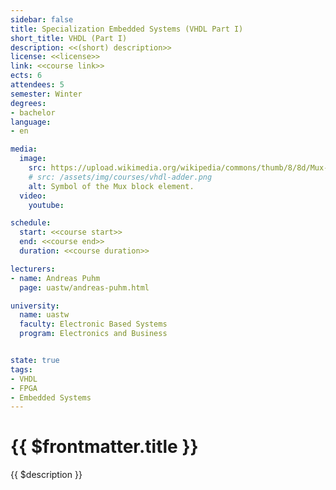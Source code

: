 ```yaml
---
sidebar: false
title: Specialization Embedded Systems (VHDL Part I)
short_title: VHDL (Part I)
description: <<(short) description>>
license: <<license>>
link: <<course link>>
ects: 6
attendees: 5
semester: Winter
degrees:
- bachelor
language: 
- en

media: 
  image:
    src: https://upload.wikimedia.org/wikipedia/commons/thumb/8/8d/Mux-Symbol_DIN40900.svg/170px-Mux-Symbol_DIN40900.svg.png
    # src: /assets/img/courses/vhdl-adder.png
    alt: Symbol of the Mux block element.
  video:
    youtube:

schedule:
  start: <<course start>>
  end: <<course end>>
  duration: <<course duration>>

lecturers:
- name: Andreas Puhm
  page: uastw/andreas-puhm.html

university:
  name: uastw
  faculty: Electronic Based Systems
  program: Electronics and Business


state: true
tags:
- VHDL
- FPGA
- Embedded Systems
---
```


# {{ $frontmatter.title }}

{{ $description }}
